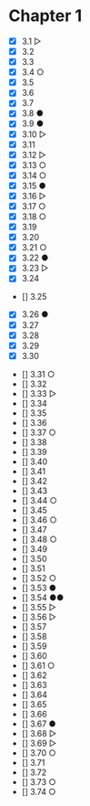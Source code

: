 # Chapter 1

- [x] 3.1 ▷
- [x] 3.2
- [x] 3.3
- [x] 3.4 ○
- [x] 3.5
- [x] 3.6
- [x] 3.7
- [x] 3.8 ●
- [x] 3.9 ●
- [x] 3.10 ▷
- [x] 3.11
- [x] 3.12 ▷
- [x] 3.13 ○
- [x] 3.14 ○
- [x] 3.15 ●
- [x] 3.16 ▷
- [x] 3.17 ○
- [x] 3.18 ○
- [x] 3.19
- [x] 3.20
- [x] 3.21 ○
- [x] 3.22 ●
- [x] 3.23 ▷
- [x] 3.24
- [] 3.25
- [x] 3.26 ●
- [x] 3.27
- [x] 3.28
- [x] 3.29
- [x] 3.30
- [] 3.31 ○
- [] 3.32
- [] 3.33 ▷
- [] 3.34
- [] 3.35
- [] 3.36
- [] 3.37 ○
- [] 3.38
- [] 3.39
- [] 3.40
- [] 3.41
- [] 3.42
- [] 3.43
- [] 3.44 ○
- [] 3.45
- [] 3.46 ○
- [] 3.47
- [] 3.48 ○
- [] 3.49
- [] 3.50
- [] 3.51
- [] 3.52 ○
- [] 3.53 ●
- [] 3.54 ●●
- [] 3.55 ▷
- [] 3.56 ▷
- [] 3.57
- [] 3.58
- [] 3.59
- [] 3.60
- [] 3.61 ○
- [] 3.62
- [] 3.63
- [] 3.64
- [] 3.65
- [] 3.66
- [] 3.67 ●
- [] 3.68 ▷
- [] 3.69 ▷
- [] 3.70 ○
- [] 3.71
- [] 3.72
- [] 3.73 ○
- [] 3.74 ○
